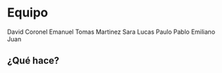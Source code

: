 # Equipo
David Coronel
Emanuel
Tomas Martinez 
Sara
Lucas
Paulo
Pablo
Emiliano
Juan


## ¿Qué hace?

